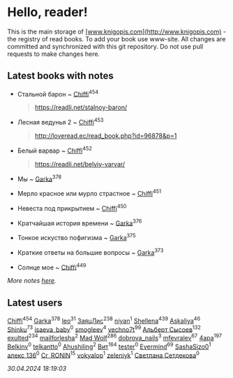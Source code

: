 # Hello, reader!
This is the main storage of [www.knigopis.com](http://www.knigopis.com) - the registry of read books.
To add your book use www-site. All changes are committed and synchronized with this git repository.
Do not use pull requests to make changes here.


## Latest books with notes
* Стальной барон ~ [Chiffi](users/105/105831994080785626680-google)<sup>454</sup>
    > https://readli.net/stalnoy-baron/

* Лесная ведунья 2 ~ [Chiffi](users/105/105831994080785626680-google)<sup>453</sup>
    > http://loveread.ec/read_book.php?id=96878&p=1

* Белый варвар ~ [Chiffi](users/105/105831994080785626680-google)<sup>452</sup>
    > https://readli.net/belyiy-varvar/

* Мы ~ [Garka](users/115/115753719718250012620-google)<sup>378</sup>

* Мерло красное или мурло страстное ~ [Chiffi](users/105/105831994080785626680-google)<sup>451</sup>

* Невеста под прикрытием ~ [Chiffi](users/105/105831994080785626680-google)<sup>450</sup>

* Кратчайшая история времени ~ [Garka](users/115/115753719718250012620-google)<sup>376</sup>

* Тонкое искуство пофигизма ~ [Garka](users/115/115753719718250012620-google)<sup>375</sup>

* Краткие ответы на большие вопросы ~ [Garka](users/115/115753719718250012620-google)<sup>373</sup>

* Солнце мое ~ [Chiffi](users/105/105831994080785626680-google)<sup>449</sup>


_More notes [here](latest_books_with_notes.md)._


## Latest users
[Chiffi](users/105/105831994080785626680-google)<sup>454</sup> 
[Garka](users/115/115753719718250012620-google)<sup>378</sup> 
[leo](users/106/106915386474260202605-google)<sup>31</sup> 
[ЗаяцЛис](users/112/112388384595246311466-google)<sup>238</sup> 
[niyan](users/110/110517883439678622021-google)<sup>1</sup> 
[Shellena](users/134/13413591548892934957-mailru)<sup>439</sup> 
[Askaliya](users/326/326783541-vkontakte)<sup>46</sup> 
[Shinku](users/109/109176126475581739292-google)<sup>73</sup> 
[isaeva_baby](users/109/109089966297718972425-google)<sup>0</sup> 
[smogleev](users/267/267805152-yandex)<sup>4</sup> 
[vechno7t](users/102/102483077884312127500-google)<sup>99</sup> 
[Альберт Сысоев](users/474/47446642-vkontakte)<sup>132</sup> 
[exulted](users/100/100599204551896265722-google)<sup>234</sup> 
[mailforlesha](users/836/836484549-yandex)<sup>2</sup> 
[Mad Wolf](users/947/94738840-vkontakte)<sup>286</sup> 
[dobrova_nails](users/606/6069210-vkontakte)<sup>3</sup> 
[mfevralev](users/140/140966150-vkontakte)<sup>67</sup> 
[4apa](users/117/117392596378069249667-google)<sup>197</sup> 
[Belkinv](users/117/117655821011958723100-google)<sup>0</sup> 
[telkantto](users/105/105132765868492364316-google)<sup>0</sup> 
[Ahushiling](users/116/116407812532669338806-google)<sup>2</sup> 
[Вит](users/300/300273923-vkontakte)<sup>164</sup> 
[tester](users/116/116424012935321035501-google)<sup>0</sup> 
[Evermind](users/302/302928912-vkontakte)<sup>69</sup> 
[SashaSizo0](users/117/117932212421048968285-google)<sup>1</sup> 
[алекс 136](users/184/18475011-vkontakte)<sup>0</sup> 
[Cr_RONIN](users/112/112090473416384685204-google)<sup>15</sup> 
[vokyalop](users/320/32096418-yandex)<sup>1</sup> 
[zeleniyk](users/196/19644235-vkontakte)<sup>1</sup> 
[Светлана Сетдекова](users/158/15877369199589457581-mailru)<sup>0</sup> 


_30.04.2024 18:19:03_
